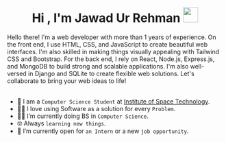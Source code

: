 <h1 align="center">Hi , I'm Jawad Ur Rehman <img src="https://media.giphy.com/media/hvRJCLFzcasrR4ia7z/giphy.gif" width="35"></h1>
Hello there! I'm a web developer with more than 1 years of experience. On the front end, I use HTML, CSS, and JavaScript to create beautiful web interfaces. I'm also skilled in making things visually appealing with Tailwind CSS and Bootstrap. For the back end, I rely on React, Node.js, Express.js, and MongoDB to build strong and scalable applications. I'm also well-versed in Django and SQLite to create flexible web solutions. Let's collaborate to bring your web ideas to life!
<br>

<br>
	
- :school: I am a `Computer Science Student` at [Institute of Space Technology](https://www.ist.edu.pk/).
- :technologist: I love using Software as a solution for every `Problem`.
- :student: I’m currently doing BS in `Computer Science`.
- :nerd_face: Always `learning new things`.
- :thinking: I’m currently open for `an Intern` or a new `job opportunity`.
<br>
